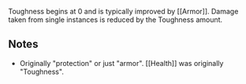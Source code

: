 Toughness begins at 0 and is typically improved by [[Armor]]. Damage taken from single instances is reduced by the Toughness amount.
## Notes
* Originally "protection" or just "armor". [[Health]] was originally "Toughness".